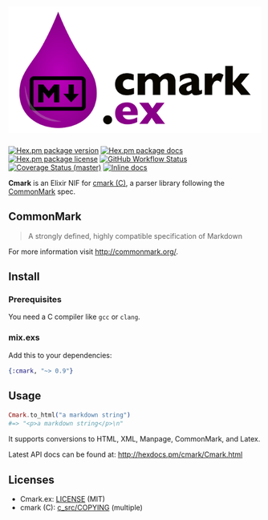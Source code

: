 # ![Cmark](./assets/cmark_ex_logo.png)

[![Hex.pm package version](https://img.shields.io/hexpm/v/cmark.svg?style=flat-square)](https://hex.pm/packages/cmark)
[![Hex.pm package docs](https://img.shields.io/badge/hex-docs-orange.svg?style=flat-square)](http://hexdocs.pm/cmark/)
[![Hex.pm package license](https://img.shields.io/hexpm/l/cmark.svg?style=flat-square)](https://github.com/asaaki/cmark.ex/blob/master/LICENSE)
[![GitHub Workflow Status](https://img.shields.io/github/workflow/status/asaaki/cmark.ex/CI?style=flat-square)](https://github.com/asaaki/cmark.ex/actions?query=workflow%3ACI)
[![Coverage Status (master)](https://img.shields.io/coveralls/asaaki/cmark.ex/master.svg?style=flat-square)](https://coveralls.io/r/asaaki/cmark.ex)
[![Inline docs](http://inch-ci.org/github/asaaki/cmark.ex.svg?branch=master&style=flat-square)](http://inch-ci.org/github/asaaki/cmark.ex)

**Cmark** is an Elixir NIF for [cmark (C)](https://github.com/jgm/cmark), a parser library following the [CommonMark](http://commonmark.org/) spec.

## CommonMark

> A strongly defined, highly compatible specification of Markdown

For more information visit <http://commonmark.org/>.

## Install

### Prerequisites

You need a C compiler like `gcc` or `clang`.

### mix.exs

Add this to your dependencies:

```elixir
{:cmark, "~> 0.9"}
```

## Usage

```elixir
Cmark.to_html("a markdown string")
#=> "<p>a markdown string</p>\n"
```

It supports conversions to HTML, XML, Manpage, CommonMark, and Latex.

Latest API docs can be found at: <http://hexdocs.pm/cmark/Cmark.html>

## Licenses

- Cmark.ex: [LICENSE](https://github.com/asaaki/cmark.ex/blob/master/LICENSE) (MIT)
- cmark (C): [c_src/COPYING](https://github.com/asaaki/cmark.ex/blob/master/c_src/COPYING) (multiple)
